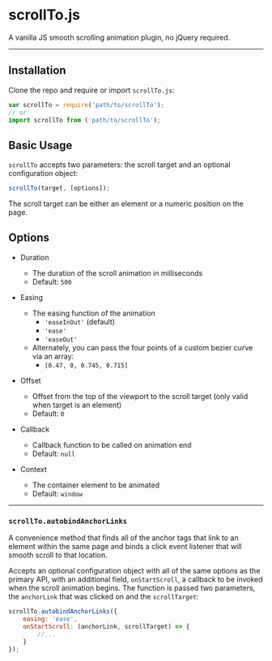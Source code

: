 # scrollTo.js

A vanilla JS smooth scrolling animation plugin, no jQuery required.

---

## Installation

Clone the repo and require or import `scrollTo.js`:

```js
var scrollTo = require('path/to/scrollTo');
// or
import scrollTo from ('path/to/scrollTo');
```

## Basic Usage

`scrollTo` accepts two parameters: the scroll target and an optional configuration object:

```js
scrollTo(target, [options]);
```

The scroll target can be either an element or a numeric position on the page.

## Options

* Duration
  *	The duration of the scroll animation in milliseconds
  * Default: `500`

* Easing
  * The easing function of the animation
  	* `'easeInOut'` (default)
  	* `'ease'`
  	* `'easeOut'`
  * Alternately, you can pass the four points of a custom bezier curve via an array:
  	* `[0.47, 0, 0.745, 0.715]`

* Offset
  * Offset from the top of the viewport to the scroll target (only valid when target is an element)
  * Default: `0`

* Callback
  * Callback function to be called on animation end
  * Default: `null`

* Context
  * The container element to be animated
  * Default: `window`

___

### `scrollTo.autobindAnchorLinks`

A convenience method that finds all of the anchor tags that link to an element within the same page and binds a click event listener that will smooth scroll to that location.

Accepts an optional configuration object with all of the same options as the primary API, with an additional field, `onStartScroll`, a callback to be invoked when the scroll animation begins. The function is passed two parameters, the `anchorLink` that was clicked on and the `scrollTarget`:

```js
scrollTo.autobindAnchorLinks({
	easing: 'ease',
	onStartScroll: (anchorLink, scrollTarget) => {
		//...
	}
});
```